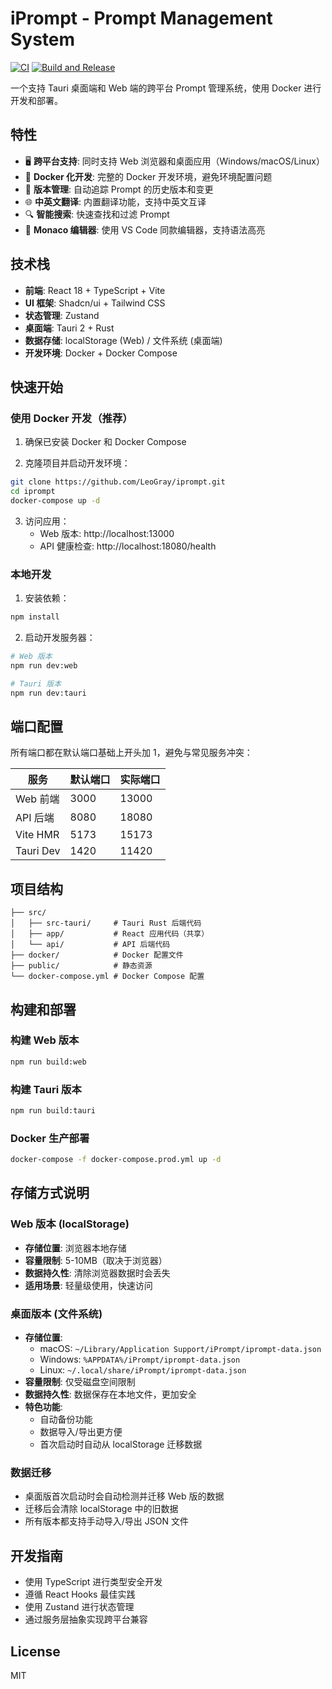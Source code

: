 # iPrompt - Prompt Management System

[![CI](https://github.com/LeoGray/iprompt/actions/workflows/ci.yml/badge.svg)](https://github.com/LeoGray/iprompt/actions/workflows/ci.yml)
[![Build and Release](https://github.com/LeoGray/iprompt/actions/workflows/build.yml/badge.svg)](https://github.com/LeoGray/iprompt/actions/workflows/build.yml)

一个支持 Tauri 桌面端和 Web 端的跨平台 Prompt 管理系统，使用 Docker 进行开发和部署。

## 特性

- 🖥️ **跨平台支持**: 同时支持 Web 浏览器和桌面应用（Windows/macOS/Linux）
- 🐳 **Docker 化开发**: 完整的 Docker 开发环境，避免环境配置问题
- 🔄 **版本管理**: 自动追踪 Prompt 的历史版本和变更
- 🌐 **中英文翻译**: 内置翻译功能，支持中英文互译
- 🔍 **智能搜索**: 快速查找和过滤 Prompt
- 📝 **Monaco 编辑器**: 使用 VS Code 同款编辑器，支持语法高亮

## 技术栈

- **前端**: React 18 + TypeScript + Vite
- **UI 框架**: Shadcn/ui + Tailwind CSS
- **状态管理**: Zustand
- **桌面端**: Tauri 2 + Rust
- **数据存储**: localStorage (Web) / 文件系统 (桌面端)
- **开发环境**: Docker + Docker Compose

## 快速开始

### 使用 Docker 开发（推荐）

1. 确保已安装 Docker 和 Docker Compose

2. 克隆项目并启动开发环境：
```bash
git clone https://github.com/LeoGray/iprompt.git
cd iprompt
docker-compose up -d
```

3. 访问应用：
   - Web 版本: http://localhost:13000
   - API 健康检查: http://localhost:18080/health

### 本地开发

1. 安装依赖：
```bash
npm install
```

2. 启动开发服务器：
```bash
# Web 版本
npm run dev:web

# Tauri 版本
npm run dev:tauri
```

## 端口配置

所有端口都在默认端口基础上开头加 1，避免与常见服务冲突：

| 服务 | 默认端口 | 实际端口 |
|------|---------|----------|
| Web 前端 | 3000 | 13000 |
| API 后端 | 8080 | 18080 |
| Vite HMR | 5173 | 15173 |
| Tauri Dev | 1420 | 11420 |

## 项目结构

```
├── src/
│   ├── src-tauri/     # Tauri Rust 后端代码
│   ├── app/           # React 应用代码（共享）
│   └── api/           # API 后端代码
├── docker/            # Docker 配置文件
├── public/            # 静态资源
└── docker-compose.yml # Docker Compose 配置
```

## 构建和部署

### 构建 Web 版本
```bash
npm run build:web
```

### 构建 Tauri 版本
```bash
npm run build:tauri
```

### Docker 生产部署
```bash
docker-compose -f docker-compose.prod.yml up -d
```

## 存储方式说明

### Web 版本 (localStorage)
- **存储位置**: 浏览器本地存储
- **容量限制**: 5-10MB（取决于浏览器）
- **数据持久性**: 清除浏览器数据时会丢失
- **适用场景**: 轻量级使用，快速访问

### 桌面版本 (文件系统)
- **存储位置**: 
  - macOS: `~/Library/Application Support/iPrompt/iprompt-data.json`
  - Windows: `%APPDATA%/iPrompt/iprompt-data.json`
  - Linux: `~/.local/share/iPrompt/iprompt-data.json`
- **容量限制**: 仅受磁盘空间限制
- **数据持久性**: 数据保存在本地文件，更加安全
- **特色功能**:
  - 自动备份功能
  - 数据导入/导出更方便
  - 首次启动时自动从 localStorage 迁移数据

### 数据迁移
- 桌面版首次启动时会自动检测并迁移 Web 版的数据
- 迁移后会清除 localStorage 中的旧数据
- 所有版本都支持手动导入/导出 JSON 文件

## 开发指南

- 使用 TypeScript 进行类型安全开发
- 遵循 React Hooks 最佳实践
- 使用 Zustand 进行状态管理
- 通过服务层抽象实现跨平台兼容

## License

MIT